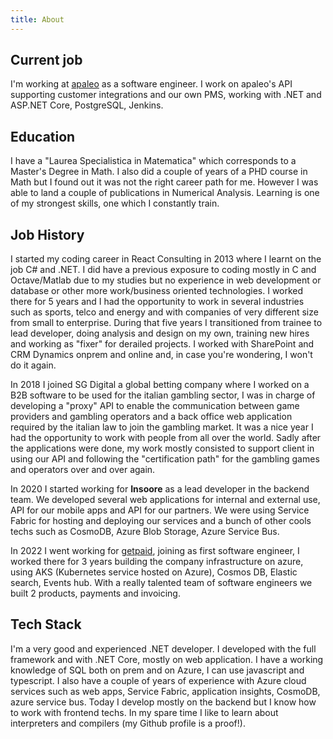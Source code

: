 ```yaml
---
title: About
---
```


## Current job

I'm working at [apaleo](https://apaleo.com/) as a software engineer. I work on apaleo's API supporting customer integrations and our own PMS, working with .NET and ASP.NET Core, PostgreSQL, Jenkins. 

## Education
I have a "Laurea Specialistica in Matematica" which corresponds to a Master's Degree in Math. I also did a couple of years of a PHD course in Math but I found out it was not the right career path for me. However I was able to land a couple of publications in Numerical Analysis. Learning is one of my strongest skills, one which I constantly train.  

## Job History
I started my coding career in React Consulting in 2013 where I learnt on the job C\# and .NET. I did have a previous exposure to coding mostly in C and Octave/Matlab due to my studies but no experience in web development or database or other more work/business oriented technologies. I worked there for 5 years and I had the opportunity to work in several industries such as sports, telco and energy and with companies of very different size from small to enterprise. During that five years I transitioned from trainee to lead developer, doing analysis and design on my own, training new hires and working as "fixer" for derailed projects. I worked with SharePoint and CRM Dynamics onprem and online and, in case you're wondering, I won't do it again. 

In 2018 I joined SG Digital a global betting company where I worked on a B2B software to be used for the italian gambling sector, I was in charge of developing a "proxy" API to enable the communication between game providers and gambling operators and a back office web application required by the italian law to join the gambling market. It was a nice year I had the opportunity to work with people from all over the world. Sadly after the applications were done, my work mostly consisted to support client in using our API and following the "certification path" for the gambling games and operators over and over again.

In 2020 I started working for <b>Insoore</b> as a lead developer in the backend team. We developed several web applications for internal and external use, API for our mobile apps and API for our partners. We were using Service Fabric for hosting and deploying our services and a bunch of other cools techs such as CosmoDB, Azure Blob Storage, Azure Service Bus. 

In 2022 I went working for [getpaid](https://www.getpaid.io/), joining as first software engineer, I worked there for 3 years building the company infrastructure on azure, using AKS (Kubernetes service hosted on Azure), Cosmos DB, Elastic search, Events hub. With a really talented team of software engineers we built 2 products, payments and invoicing.
    
## Tech Stack
I'm a very good and experienced .NET developer. I developed with the full framework and with .NET Core, mostly on web application. I have a working knowledge of SQL both on prem and on Azure, I can use javascript and typescript. I also have a couple of years of experience with Azure cloud services such as web apps, Service Fabric, application insights, CosmoDB, azure service bus. Today I develop mostly on the backend but I know how to work with frontend techs. In my spare time I like to learn about interpreters and compilers (my Github profile is a proof!).
